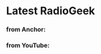 # Latest RadioGeek

### from Anchor:
<!-- RadioGeek-Anchor:START -->
<!-- RadioGeek-Anchor:END -->

### from YouTube:

<!-- RadioGeek-YouTube:START -->
<!-- RadioGeek-YouTube:END -->
